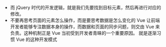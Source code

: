 - 而 jQuery 时代的开发逻辑，就是我们先要找到目标元素，然后再进行对应的修改。
- 不要再思考页面的元素怎么操作，而是要思考数据是怎么变化的
    Vue 让前端开发者能够专注数据本身的操作，而数据和页面的同步问题，则交由 Vue 来负责。这种机制正是 Vue 当初受到开发者青睐的一个重要原因。
    就是逐渐习惯 Vue 的这种开发模式

